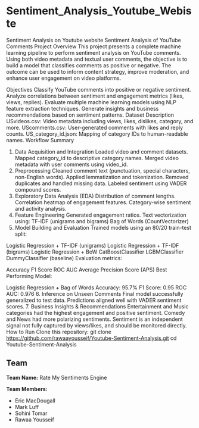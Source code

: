 # Sentiment_Analysis_Youtube_Webiste
Sentiment Analysis on Youtube website
Sentiment Analysis of YouTube Comments
Project Overview
This project presents a complete machine learning pipeline to perform sentiment analysis on YouTube comments. Using both video metadata and textual user comments, the objective is to build a model that classifies comments as positive or negative. The outcome can be used to inform content strategy, improve moderation, and enhance user engagement on video platforms.

Objectives
Classify YouTube comments into positive or negative sentiment.
Analyze correlations between sentiment and engagement metrics (likes, views, replies).
Evaluate multiple machine learning models using NLP feature extraction techniques.
Generate insights and business recommendations based on sentiment patterns.
Dataset Description
USvideos.csv: Video metadata including views, likes, dislikes, category, and more.
UScomments.csv: User-generated comments with likes and reply counts.
US_category_id.json: Mapping of category IDs to human-readable names.
Workflow Summary
1. Data Acquisition and Integration
Loaded video and comment datasets.
Mapped category_id to descriptive category names.
Merged video metadata with user comments using video_id.
2. Preprocessing
Cleaned comment text (punctuation, special characters, non-English words).
Applied lemmatization and tokenization.
Removed duplicates and handled missing data.
Labeled sentiment using VADER compound scores.
3. Exploratory Data Analysis (EDA)
Distribution of comment lengths.
Correlation heatmap of engagement features.
Category-wise sentiment and activity analysis.
4. Feature Engineering
Generated engagement ratios.
Text vectorization using:
TF-IDF (unigrams and bigrams)
Bag of Words (CountVectorizer)
5. Model Building and Evaluation
Trained models using an 80/20 train-test split:

Logistic Regression + TF-IDF (unigrams)
Logistic Regression + TF-IDF (bigrams)
Logistic Regression + BoW
CatBoostClassifier
LGBMClassifier
DummyClassifier (baseline)
Evaluation metrics:

Accuracy
F1 Score
ROC AUC
Average Precision Score (APS)
Best Performing Model:

Logistic Regression + Bag of Words
Accuracy: 95.7%
F1 Score: 0.95
ROC AUC: 0.976
6. Inference on Unseen Comments
Final model successfully generalized to test data.
Predictions aligned well with VADER sentiment scores.
7. Business Insights & Recommendations
Entertainment and Music categories had the highest engagement and positive sentiment.
Comedy and News had more polarizing sentiments.
Sentiment is an independent signal not fully captured by views/likes, and should be monitored directly.
How to Run
Clone this repository:
git clone https://github.com/rawaayousseif/Youtube-Sentiment-Analysis.git
cd Youtube-Sentiment-Analysis

## Team
**Team Name:** Rate My Sentiments Engine

**Team Members:**
- Eric MacDougall
- Mark Luff
- Sohini Tomar
- Rawaa Yousseif 


